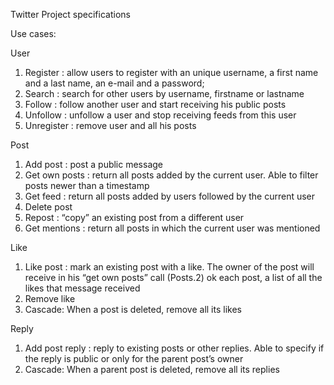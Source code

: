 Twitter 
Project specifications

Use cases:

User
1. Register : allow users to register with an unique username, a first name and a
   last name, an e-mail and a password;
2. Search : search for other users by username, firstname or lastname
3. Follow : follow another user and start receiving his public posts
4. Unfollow : unfollow a user and stop receiving feeds from this user
5. Unregister : remove user and all his posts

Post
1. Add post : post a public message
2. Get own posts : return all posts added by the current user. Able to filter posts newer
   than a timestamp
3. Get feed : return all posts added by users followed by the current user
4. Delete post
5. Repost : “copy” an existing post from a different user
6. Get mentions : return all posts in which the current user was mentioned
   
Like
1. Like post : mark an existing post with a like. The owner of the post will receive in his
   “get own posts” call (Posts.2) ok each post, a list of all the likes that message
   received
2. Remove like
3. Cascade: When a post is deleted, remove all its likes

Reply
1. Add post reply : reply to existing posts or other replies. Able to specify if the reply
   is public or only for the parent post’s owner
2. Cascade: When a parent post is deleted, remove all its replies